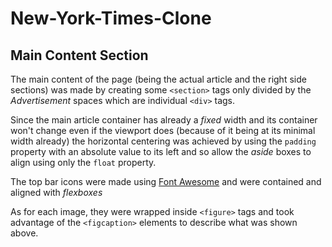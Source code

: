 # New-York-Times-Clone

## Main Content Section

The main content of the page (being the actual article and the right side sections) was made by creating some `<section>` tags only divided by the *Advertisement* spaces which are individual `<div>` tags.

Since the main article container has already a *fixed* width and its container won't change even if the viewport does (because of it being at its minimal width already) the horizontal centering was achieved by using the `padding` property with an absolute value to its left and so allow the *aside* boxes to align using only the `float` property.

The top bar icons were made using [Font Awesome](https://fontawesome.com/) and were contained and aligned with *flexboxes*

As for each image, they were wrapped inside `<figure>` tags and took advantage of the `<figcaption>` elements to describe what was shown above.
